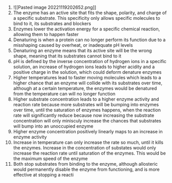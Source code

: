 1. ![[Pasted image 20221119202652.png]]
2. The enzyme has an active site that fits the shape, polarity, and charge of a specific substrate. This specificity only allows specific molecules to bind to it, its substrates and blockers
3. Enzymes lower the activation energy for a specific chemical reaction, allowing them to happen faster
4. Denaturing is when a protein can no longer perform its function due to a misshaping caused by overheat, or inadequate pH levels
5. Denaturing an enzyme means that its active site will be the wrong shape, meaning that its substrates cannot bind to it
6. pH is defined by the inverse concentration of hydrogen ions in a specific solution, an increase of hydrogen ions leads to higher acidity and a positive charge in the solution, which could deform denature enzymes
7. Higher temperatures lead to faster moving molecules which leads to a higher chance that an enzyme will collide with its substrates over time, although at a certain temperature, the enzymes would be denatured from the temperature can will no longer function
8. Higher substrate concentration leads to a higher enzyme activity and reaction rate because more substrates will be bumping into enzymes over time, until the saturation of enzymes happens, when the reaction rate will significantly reduce because now increasing the substrate concentration will only minisculy increase the chances that substrates will bump into an unoccupied enzyme
9. Higher enzyme concentration positively linearly maps to an increase in enzyme activity
10. Increase in temperature can only increase the rate so much, until it kills the enzymes. Increase in the concentration of substates would only increase the reaction rate until saturation of the enzymes. This would be the maximum speed of the enzyme
11. Both stop substrates from binding to the enzyme, although allosteric would permanently disable the enzyme from functioning, and is more effective at stopping a reacti